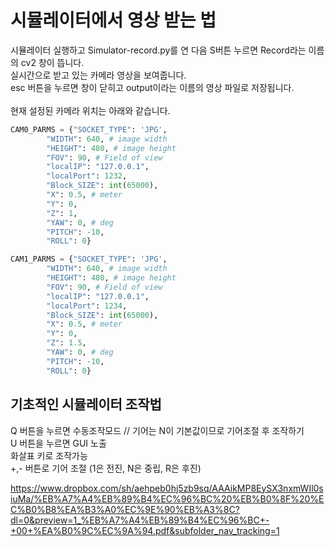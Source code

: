 # 시뮬레이터에서 영상 받는 법

시뮬레이터 실행하고 Simulator-record.py를 연 다음 S버튼 누르면 Record라는 이름의 cv2 창이 뜹니다. <br>
실시간으로 받고 있는 카메라 영상을 보여줍니다.<br> 
esc 버튼을 누르면 창이 닫히고 output이라는 이름의 영상 파일로 저장됩니다. <br><br>
현재 설정된 카메라 위치는 아래와 같습니다. <br>
```python
CAM0_PARMS = {"SOCKET_TYPE": 'JPG',
        "WIDTH": 640, # image width
        "HEIGHT": 480, # image height
        "FOV": 90, # Field of view
        "localIP": "127.0.0.1",
        "localPort": 1232,
        "Block_SIZE": int(65000),
        "X": 0.5, # meter
        "Y": 0,
        "Z": 1,
        "YAW": 0, # deg
        "PITCH": -10,
        "ROLL": 0}

CAM1_PARMS = {"SOCKET_TYPE": 'JPG',
        "WIDTH": 640, # image width
        "HEIGHT": 480, # image height
        "FOV": 90, # Field of view
        "localIP": "127.0.0.1",
        "localPort": 1234,
        "Block_SIZE": int(65000),
        "X": 0.5, # meter
        "Y": 0,
        "Z": 1.5,
        "YAW": 0, # deg
        "PITCH": -10,
        "ROLL": 0}
```

## 기초적인 시뮬레이터 조작법

Q 버튼을 누르면 수동조작모드 // 기어는 N이 기본값이므로 기어조절 후 조작하기 <br>
U 버튼을 누르면 GUI 노출 <br>
화살표 키로 조작가능 <br>
+,- 버튼로 기어 조절 (1은 전진, N은 중립, R은 후진)

https://www.dropbox.com/sh/aehpeb0hj5zb9sq/AAAikMP8EySX3nxmWIl0siuMa/%EB%A7%A4%EB%89%B4%EC%96%BC%20%EB%B0%8F%20%EC%B0%B8%EA%B3%A0%EC%9E%90%EB%A3%8C?dl=0&preview=1_%EB%A7%A4%EB%89%B4%EC%96%BC+-+00+%EA%B0%9C%EC%9A%94.pdf&subfolder_nav_tracking=1
